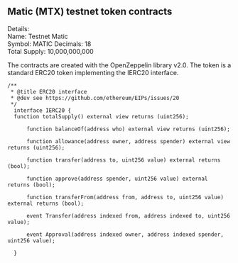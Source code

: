 ## Matic (MTX) testnet token contracts

Details:  
Name: Testnet Matic  
Symbol: MATIC
Decimals: 18  
Total Supply: 10,000,000,000

The contracts are created with the OpenZeppelin library v2.0. The token is a standard ERC20 token implementing the IERC20 interface.

```
/**
 * @title ERC20 interface
 * @dev see https://github.com/ethereum/EIPs/issues/20
 */
  interface IERC20 {
  function totalSupply() external view returns (uint256);

      function balanceOf(address who) external view returns (uint256);

      function allowance(address owner, address spender) external view returns (uint256);

      function transfer(address to, uint256 value) external returns (bool);

      function approve(address spender, uint256 value) external returns (bool);

      function transferFrom(address from, address to, uint256 value) external returns (bool);

      event Transfer(address indexed from, address indexed to, uint256 value);

      event Approval(address indexed owner, address indexed spender, uint256 value);

  }
```
